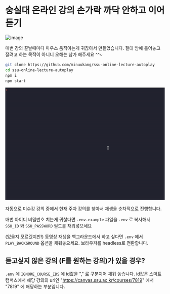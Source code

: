 # 숭실대 온라인 강의 손가락 까닥 안하고 이어 듣기

![image](https://user-images.githubusercontent.com/7782413/117742467-d586d800-b23f-11eb-9382-4129d7c6d396.png)

매번 강의 끝날때마다 마우스 움직이는게 귀찮아서 만들었습니다. 절대 밤에 틀어놓고 잘려고 하는 목적이 아니니 오해는 삼가 해주세요 ^^~

```bash
git clone https://github.com/minuukang/ssu-online-lecture-autoplay
cd ssu-online-lecture-autoplay
npm i
npm start
```

![image](./.github/ezgif-7-05614e2be852.gif)

자동으로 미수강 강의 중에서 현재 주차 강의를 찾아서 재생을 순차적으로 진행합니다.

매번 아이디 비밀번호 치는게 귀찮다면 `.env.example` 파일을 `.env` 로 복사해서 `SSU_ID` 와 `SSU_PASSWORD` 필드를 채워넣으세요

(있을지 모르겠지만!) 동영상 재생을 백그라운드에서 하고 싶다면 `.env` 에서 `PLAY_BACKGROUND` 옵션을 채워놓으세요. 브라우저를 headless로 전환합니다.

## 듣고싶지 않은 강의 (F를 원하는 강의)가 있을 경우?

`.env` 에 `IGNORE_COURSE_IDS` 에 id값을 "," 로 구분지어 채워 놓습니다. id값은 스마트캠퍼스에서 해당 강의의 url인 "https://canvas.ssu.ac.kr/courses/7819" 에서 "7819" 에 해당하는 부분입니다.
